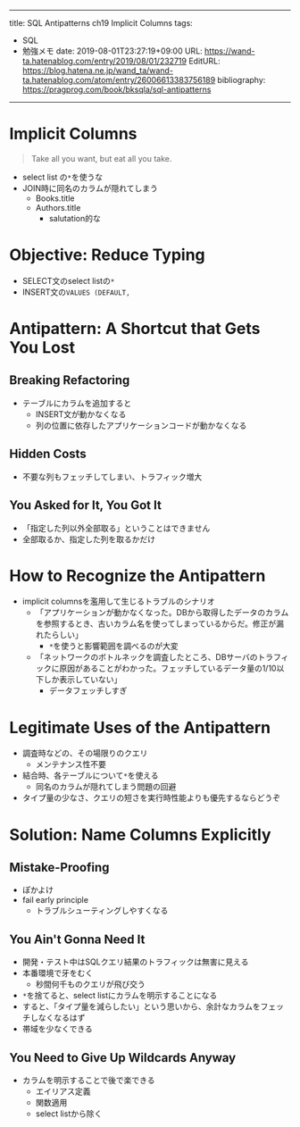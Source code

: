 ---
title: SQL Antipatterns  ch19 Implicit Columns
tags:
- SQL
- 勉強メモ
date: 2019-08-01T23:27:19+09:00
URL: https://wand-ta.hatenablog.com/entry/2019/08/01/232719
EditURL: https://blog.hatena.ne.jp/wand_ta/wand-ta.hatenablog.com/atom/entry/26006613383756189
bibliography: https://pragprog.com/book/bksqla/sql-antipatterns
-------------------------------------

# Implicit Columns

> Take all you want, but eat all you take.

- select list の`*`を使うな
- JOIN時に同名のカラムが隠れてしまう
    - Books.title
    - Authors.title
        - salutation的な

# Objective: Reduce Typing

- SELECT文のselect listの`*`
- INSERT文の`VALUES (DEFAULT,`

# Antipattern: A Shortcut that Gets You Lost

## Breaking Refactoring

- テーブルにカラムを追加すると
    - INSERT文が動かなくなる
    - 列の位置に依存したアプリケーションコードが動かなくなる

## Hidden Costs

- 不要な列もフェッチしてしまい、トラフィック増大

## You Asked for It, You Got It

- 「指定した列以外全部取る」ということはできません
- 全部取るか、指定した列を取るかだけ


# How to Recognize the Antipattern

- implicit columnsを濫用して生じるトラブルのシナリオ
    - 「アプリケーションが動かなくなった。DBから取得したデータのカラムを参照するとき、古いカラム名を使ってしまっているからだ。修正が漏れたらしい」
        - `*`を使うと影響範囲を調べるのが大変
    - 「ネットワークのボトルネックを調査したところ、DBサーバのトラフィックに原因があることがわかった。フェッチしているデータ量の1/10以下しか表示していない」
        - データフェッチしすぎ


# Legitimate Uses of the Antipattern

- 調査時などの、その場限りのクエリ
    - メンテナンス性不要
- 結合時、各テーブルについて`*`を使える
    - 同名のカラムが隠れてしまう問題の回避
- タイプ量の少なさ、クエリの短さを実行時性能よりも優先するならどうぞ

# Solution: Name Columns Explicitly

## Mistake-Proofing

- ぽかよけ
- fail early principle
    - トラブルシューティングしやすくなる


## You Ain't Gonna Need It

- 開発・テスト中はSQLクエリ結果のトラフィックは無害に見える
- 本番環境で牙をむく
    - 秒間何千ものクエリが飛び交う
- `*`を捨てると、select listにカラムを明示することになる
- すると、「タイプ量を減らしたい」という思いから、余計なカラムをフェッチしなくなるはず
- 帯域を少なくできる

## You Need to Give Up Wildcards Anyway

- カラムを明示することで後で楽できる
    - エイリアス定義
    - 関数適用
    - select listから除く
